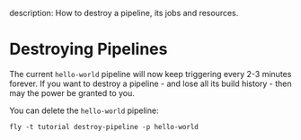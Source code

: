 description: How to destroy a pipeline, its jobs and resources.

# Destroying Pipelines

The current `hello-world` pipeline will now keep triggering every 2-3 minutes forever. If you want to destroy a pipeline - and lose all its build history - then may the power be granted to you.

You can delete the `hello-world` pipeline:

```
fly -t tutorial destroy-pipeline -p hello-world
```

